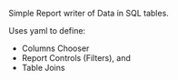 Simple Report writer of Data in SQL tables.

Uses yaml to define:

* Columns Chooser
* Report Controls (Filters), and
* Table Joins
